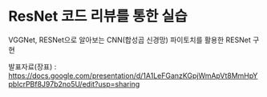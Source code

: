 # ResNet 코드 리뷰를 통한 실습

VGGNet, RESNet으로 알아보는 CNN(합성곱 신경망)
파이토치를 활용한 RESNet 구현

발표자료(장표) : https://docs.google.com/presentation/d/1A1LeFGanzKGpjWmApVt8MmHpYpbIcrPBf8J97b2no5U/edit?usp=sharing
